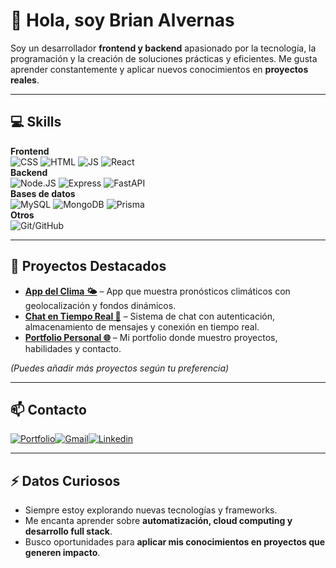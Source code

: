 # 👋 Hola, soy Brian Alvernas

Soy un desarrollador **frontend y backend** apasionado por la tecnología, la programación y la creación de soluciones prácticas y eficientes. Me gusta aprender constantemente y aplicar nuevos conocimientos en **proyectos reales**.

---

## 💻 Skills
**Frontend**  
![CSS](https://img.shields.io/badge/CSS3-1572B6?style=for-the-badge&logo=css3&logoColor=white) ![HTML](https://img.shields.io/badge/HTML5-E34F26?style=for-the-badge&logo=html5&logoColor=white) ![JS](https://img.shields.io/badge/JavaScript-323330?style=for-the-badge&logo=javascript&logoColor=F7DF1E) ![React](https://img.shields.io/badge/React-20232A?style=for-the-badge&logo=react&logoColor=61DAFB)  
**Backend**  
![Node.JS](https://img.shields.io/badge/Node%20js-339933?style=for-the-badge&logo=nodedotjs&logoColor=white) ![Express](https://img.shields.io/badge/Express%20js-000000?style=for-the-badge&logo=express&logoColor=white) ![FastAPI](https://img.shields.io/badge/fastapi-109989?style=for-the-badge&logo=FASTAPI&logoColor=white)  
**Bases de datos**  
![MySQL](https://img.shields.io/badge/MySQL-005C84?style=for-the-badge&logo=mysql&logoColor=white) ![MongoDB](https://img.shields.io/badge/MongoDB-4EA94B?style=for-the-badge&logo=mongodb&logoColor=white) ![Prisma](https://img.shields.io/badge/Prisma-3982CE?style=for-the-badge&logo=Prisma&logoColor=white)  
**Otros**  
![Git/GitHub](https://img.shields.io/badge/GitHub-100000?style=for-the-badge&logo=github&logoColor=white)  

---

## 🚀 Proyectos Destacados

- **[App del Clima 🌤️](https://github.com/briann39/weather-app)** – App que muestra pronósticos climáticos con geolocalización y fondos dinámicos.  
- **[Chat en Tiempo Real 💬](https://github.com/briann39/belChat)** – Sistema de chat con autenticación, almacenamiento de mensajes y conexión en tiempo real.  
- **[Portfolio Personal 🌐](https://github.com/briann39/portfolio)** – Mi portfolio donde muestro proyectos, habilidades y contacto.  

*(Puedes añadir más proyectos según tu preferencia)*

---

## 📫 Contacto

[![Portfolio](https://img.shields.io/badge/Portfolio-255E63?style=for-the-badge&logo=About.me&logoColor=white)](https://brainavlernas.vercel.app)[![Gmail](https://img.shields.io/badge/Gmail-D14836?style=for-the-badge&logo=gmail&logoColor=white)](brianalvernas8@gmail.com)[![Linkedin](https://img.shields.io/badge/LinkedIn-0077B5?style=for-the-badge&logo=linkedin&logoColor=white)](https://linkedin.com/in/briann39)

---

## ⚡ Datos Curiosos

- Siempre estoy explorando nuevas tecnologías y frameworks.  
- Me encanta aprender sobre **automatización, cloud computing y desarrollo full stack**.  
- Busco oportunidades para **aplicar mis conocimientos en proyectos que generen impacto**.
